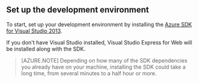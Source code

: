 <h2><a name="setupdevenv"></a>Set up the development environment</h2>

To start, set up your development environment by installing the [Azure SDK for Visual Studio 2013][].

If you don't have Visual Studio installed, Visual Studio Express for Web will be installed along with the SDK.

>[AZURE.NOTE] Depending on how many of the SDK dependencies you already have on your machine, installing the SDK could take a long time, from several minutes to a half hour or more.

[Azure SDK for Visual Studio 2013]: http://go.microsoft.com/fwlink/?LinkID=324322
